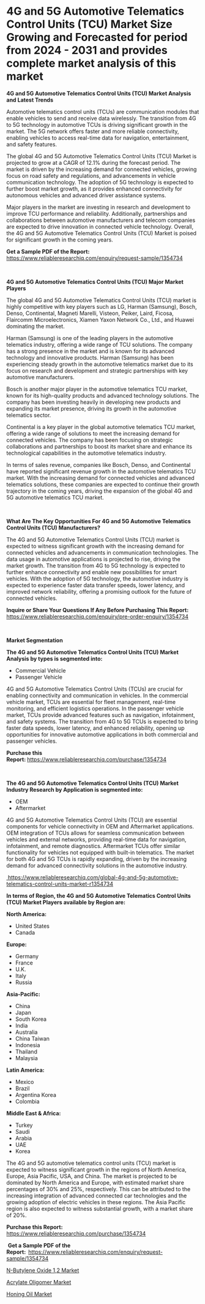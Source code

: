 <p><h1>4G and 5G Automotive Telematics Control Units (TCU) Market Size Growing and Forecasted for period from 2024 - 2031 and provides complete market analysis of this market</h1></p><p><strong>4G and 5G Automotive Telematics Control Units (TCU) Market Analysis and Latest Trends</strong></p>
<p><p>Automotive telematics control units (TCUs) are communication modules that enable vehicles to send and receive data wirelessly. The transition from 4G to 5G technology in automotive TCUs is driving significant growth in the market. The 5G network offers faster and more reliable connectivity, enabling vehicles to access real-time data for navigation, entertainment, and safety features.</p><p>The global 4G and 5G Automotive Telematics Control Units (TCU) Market is projected to grow at a CAGR of 12.1% during the forecast period. The market is driven by the increasing demand for connected vehicles, growing focus on road safety and regulations, and advancements in vehicle communication technology. The adoption of 5G technology is expected to further boost market growth, as it provides enhanced connectivity for autonomous vehicles and advanced driver assistance systems.</p><p>Major players in the market are investing in research and development to improve TCU performance and reliability. Additionally, partnerships and collaborations between automotive manufacturers and telecom companies are expected to drive innovation in connected vehicle technology. Overall, the 4G and 5G Automotive Telematics Control Units (TCU) Market is poised for significant growth in the coming years.</p></p>
<p><strong>Get a Sample PDF of the Report:&nbsp;</strong> <a href="https://www.reliableresearchiq.com/enquiry/request-sample/1354734">https://www.reliableresearchiq.com/enquiry/request-sample/1354734</a></p>
<p>&nbsp;</p>
<p><strong>4G and 5G Automotive Telematics Control Units (TCU) Major Market Players</strong></p>
<p><p>The global 4G and 5G Automotive Telematics Control Units (TCU) market is highly competitive with key players such as LG, Harman (Samsung), Bosch, Denso, Continental, Magneti Marelli, Visteon, Peiker, Laird, Ficosa, Flaircomm Microelectronics, Xiamen Yaxon Network Co., Ltd., and Huawei dominating the market.</p><p>Harman (Samsung) is one of the leading players in the automotive telematics industry, offering a wide range of TCU solutions. The company has a strong presence in the market and is known for its advanced technology and innovative products. Harman (Samsung) has been experiencing steady growth in the automotive telematics market due to its focus on research and development and strategic partnerships with key automotive manufacturers.</p><p>Bosch is another major player in the automotive telematics TCU market, known for its high-quality products and advanced technology solutions. The company has been investing heavily in developing new products and expanding its market presence, driving its growth in the automotive telematics sector.</p><p>Continental is a key player in the global automotive telematics TCU market, offering a wide range of solutions to meet the increasing demand for connected vehicles. The company has been focusing on strategic collaborations and partnerships to boost its market share and enhance its technological capabilities in the automotive telematics industry.</p><p>In terms of sales revenue, companies like Bosch, Denso, and Continental have reported significant revenue growth in the automotive telematics TCU market. With the increasing demand for connected vehicles and advanced telematics solutions, these companies are expected to continue their growth trajectory in the coming years, driving the expansion of the global 4G and 5G automotive telematics TCU market.</p></p>
<p>&nbsp;</p>
<p><strong>What Are The Key Opportunities For 4G and 5G Automotive Telematics Control Units (TCU) Manufacturers?</strong></p>
<p><p>The 4G and 5G Automotive Telematics Control Units (TCU) market is expected to witness significant growth with the increasing demand for connected vehicles and advancements in communication technologies. The data usage in automotive applications is projected to rise, driving the market growth. The transition from 4G to 5G technology is expected to further enhance connectivity and enable new possibilities for smart vehicles. With the adoption of 5G technology, the automotive industry is expected to experience faster data transfer speeds, lower latency, and improved network reliability, offering a promising outlook for the future of connected vehicles.</p></p>
<p><strong>Inquire or Share Your Questions If Any Before Purchasing This Report:</strong> <a href="https://www.reliableresearchiq.com/enquiry/pre-order-enquiry/1354734">https://www.reliableresearchiq.com/enquiry/pre-order-enquiry/1354734</a></p>
<p>&nbsp;</p>
<p><strong>Market Segmentation</strong></p>
<p><strong>The 4G and 5G Automotive Telematics Control Units (TCU) Market Analysis by types is segmented into:</strong></p>
<p><ul><li>Commercial Vehicle</li><li>Passenger Vehicle</li></ul></p>
<p><p>4G and 5G Automotive Telematics Control Units (TCUs) are crucial for enabling connectivity and communication in vehicles. In the commercial vehicle market, TCUs are essential for fleet management, real-time monitoring, and efficient logistics operations. In the passenger vehicle market, TCUs provide advanced features such as navigation, infotainment, and safety systems. The transition from 4G to 5G TCUs is expected to bring faster data speeds, lower latency, and enhanced reliability, opening up opportunities for innovative automotive applications in both commercial and passenger vehicles.</p></p>
<p><strong>Purchase this Report:&nbsp;</strong><a href="https://www.reliableresearchiq.com/purchase/1354734">https://www.reliableresearchiq.com/purchase/1354734</a></p>
<p>&nbsp;</p>
<p><strong>The 4G and 5G Automotive Telematics Control Units (TCU) Market Industry Research by Application is segmented into:</strong></p>
<p><ul><li>OEM</li><li>Aftermarket</li></ul></p>
<p><p>4G and 5G Automotive Telematics Control Units (TCU) are essential components for vehicle connectivity in OEM and Aftermarket applications. OEM integration of TCUs allows for seamless communication between vehicles and external networks, providing real-time data for navigation, infotainment, and remote diagnostics. Aftermarket TCUs offer similar functionality for vehicles not equipped with built-in telematics. The market for both 4G and 5G TCUs is rapidly expanding, driven by the increasing demand for advanced connectivity solutions in the automotive industry.</p></p>
<p><a href="https://www.reliableresearchiq.com/global-4g-and-5g-automotive-telematics-control-units-market-r1354734">&nbsp;https://www.reliableresearchiq.com/global-4g-and-5g-automotive-telematics-control-units-market-r1354734</a></p>
<p><strong>In terms of Region, the 4G and 5G Automotive Telematics Control Units (TCU) Market Players available by Region are:</strong></p>
<p>
    <p> <strong> North America: </strong>
        <ul>
            <li>United States</li>
            <li>Canada</li>
        </ul>
        </p> 
    <p> <strong> Europe: </strong>
        <ul>
            <li>Germany</li>
            <li>France</li>
            <li>U.K.</li>
            <li>Italy</li>
            <li>Russia</li>
        </ul>
        </p> 
    <p> <strong> Asia-Pacific: </strong>
        <ul>
            <li>China</li>
            <li>Japan</li>
            <li>South Korea</li>
            <li>India</li>
            <li>Australia</li>
            <li>China Taiwan</li>
            <li>Indonesia</li>
            <li>Thailand</li>
            <li>Malaysia</li>
        </ul>
        </p> 
    <p> <strong> Latin America: </strong>
        <ul>
            <li>Mexico</li>
            <li>Brazil</li>
            <li>Argentina Korea</li>
            <li>Colombia</li>
        </ul>
        </p> 
    <p> <strong> Middle East & Africa: </strong>
        <ul>
            <li>Turkey</li>
            <li>Saudi</li>
            <li>Arabia</li>
            <li>UAE</li>
            <li>Korea</li>
        </ul>
    </p>
    </p>
<p><p>The 4G and 5G automotive telematics control units (TCU) market is expected to witness significant growth in the regions of North America, Europe, Asia Pacific, USA, and China. The market is projected to be dominated by North America and Europe, with estimated market share percentages of 30% and 25%, respectively. This can be attributed to the increasing integration of advanced connected car technologies and the growing adoption of electric vehicles in these regions. The Asia Pacific region is also expected to witness substantial growth, with a market share of 20%.</p></p>
<p><strong>Purchase this Report: </strong><a href="https://www.reliableresearchiq.com/purchase/1354734">https://www.reliableresearchiq.com/purchase/1354734</a></p>
<p>&nbsp;<strong>Get a Sample PDF of the Report:&nbsp;&nbsp;</strong><a href="https://www.reliableresearchiq.com/enquiry/request-sample/1354734">https://www.reliableresearchiq.com/enquiry/request-sample/1354734</a></p>
<p><strong></strong></p>
<p><p><a href="https://github.com/nusratjahan12006/Market-Research-Report-List-1/blob/main/n-butylene-oxide-12-market.md">N-Butylene Oxide 1,2 Market</a></p><p><a href="https://github.com/mdhefjumiah/Market-Research-Report-List-1/blob/main/acrylate-oligomer-market.md">Acrylate Oligomer Market</a></p><p><a href="https://github.com/VincentButlerjXXf/Market-Research-Report-List-1/blob/main/honing-oil-market.md">Honing Oil Market</a></p></p>